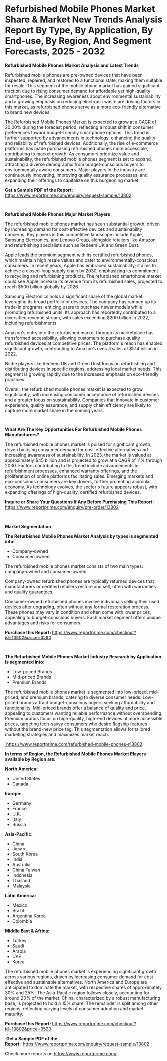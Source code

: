 <p><h1>Refurbished Mobile Phones Market Share & Market New Trends Analysis Report By Type, By Application, By End-use, By Region, And Segment Forecasts, 2025 - 2032</h1></p><p><strong>Refurbished Mobile Phones Market Analysis and Latest Trends</strong></p>
<p><p>Refurbished mobile phones are pre-owned devices that have been inspected, repaired, and restored to a functional state, making them suitable for resale. This segment of the mobile phone market has gained significant traction due to rising consumer demand for affordable yet high-quality smartphones. The increasing awareness about environmental sustainability and a growing emphasis on reducing electronic waste are driving factors in this market, as refurbished phones serve as a more eco-friendly alternative to brand new devices.</p><p>The Refurbished Mobile Phones Market is expected to grow at a CAGR of 20.00% during the forecast period, reflecting a robust shift in consumer preferences toward budget-friendly smartphone options. This trend is further supported by advancements in technology, enhancing the quality and reliability of refurbished devices. Additionally, the rise of e-commerce platforms has made purchasing refurbished phones more accessible, contributing to market growth. As consumers prioritize value and sustainability, the refurbished mobile phones segment is set to expand, attracting a diverse demographic from budget-conscious buyers to environmentally aware consumers. Major players in the industry are continuously innovating, improving quality assurance processes, and expanding their offerings to capitalize on this burgeoning market.</p></p>
<p><strong>Get a Sample PDF of the Report:&nbsp;</strong> <a href="https://www.reportprime.com/enquiry/request-sample/13802?utm_campaign=2749&utm_medium=2&utm_source=Github&utm_content=ia&utm_term=20032025&utm_id=refurbished-mobile-phones">https://www.reportprime.com/enquiry/request-sample/13802</a></p>
<p>&nbsp;</p>
<p><strong>Refurbished Mobile Phones Major Market Players</strong></p>
<p><p>The refurbished mobile phones market has seen substantial growth, driven by increasing demand for cost-effective devices and sustainability concerns. Key players in this competitive landscape include Apple, Samsung Electronics, and Lenovo Group, alongside retailers like Amazon and refurbishing specialists such as Redeem UK and Green Dust.</p><p>Apple leads the premium segment with its certified refurbished phones, which maintain high resale values and cater to environmentally-conscious consumers. In recent years, Apple has embraced sustainability; it aims to achieve a closed-loop supply chain by 2030, emphasizing its commitment to recycling and refurbishing products. The refurbished smartphone market could see Apple increase its revenue from its refurbished sales, projected to reach $500 billion globally by 2026.</p><p>Samsung Electronics holds a significant share of the global market, leveraging its broad portfolio of devices. The company has ramped up its trade-in programs, enticing users to purchase newer models while promoting refurbished units. Its approach has reportedly contributed to a diversified revenue stream, with sales exceeding $200 billion in 2022, including refurbishments.</p><p>Amazon's entry into the refurbished market through its marketplace has transformed accessibility, allowing customers to purchase quality refurbished devices at competitive prices. The platform's reach has enabled significant growth, contributing to Amazon’s overall sales of $514 billion in 2022. </p><p>Niche players like Redeem UK and Green Dust focus on refurbishing and distributing devices in specific regions, addressing local market needs. This segment is growing rapidly due to the increased emphasis on eco-friendly practices. </p><p>Overall, the refurbished mobile phones market is expected to grow significantly, with increasing consumer acceptance of refurbished devices and a greater focus on sustainability. Companies that innovate in customer experience, quality assurance, and supply chain efficiency are likely to capture more market share in the coming years.</p></p>
<p>&nbsp;</p>
<p><strong>What Are The Key Opportunities For Refurbished Mobile Phones Manufacturers?</strong></p>
<p><p>The refurbished mobile phones market is poised for significant growth, driven by rising consumer demand for cost-effective alternatives and increasing awareness of sustainability. In 2023, the market is valued at approximately $45 billion and is projected to grow at a CAGR of 11% through 2030. Factors contributing to this trend include advancements in refurbishment processes, enhanced warranty offerings, and the proliferation of online platforms facilitating sales. Emerging markets and eco-conscious consumers are key drivers, further promoting a circular economy. As technology evolves, the sector's future appears robust, with expanding offerings of high-quality, certified refurbished devices.</p></p>
<p><strong>Inquire or Share Your Questions If Any Before Purchasing This Report:</strong> <a href="https://www.reportprime.com/enquiry/pre-order/13802?utm_campaign=2749&utm_medium=2&utm_source=Github&utm_content=ia&utm_term=20032025&utm_id=refurbished-mobile-phones">https://www.reportprime.com/enquiry/pre-order/13802</a></p>
<p>&nbsp;</p>
<p><strong>Market Segmentation</strong></p>
<p><strong>The Refurbished Mobile Phones Market Analysis by types is segmented into:</strong></p>
<p><ul><li>Company-owned</li><li>Consumer-owned</li></ul></p>
<p><p>The refurbished mobile phones market consists of two main types: company-owned and consumer-owned. </p><p>Company-owned refurbished phones are typically returned devices that manufacturers or certified retailers restore and sell, often with warranties and quality guarantees. </p><p>Consumer-owned refurbished phones involve individuals selling their used devices after upgrading, often without any formal restoration process. These phones may vary in condition and often come with lower prices, appealing to budget-conscious buyers. Each market segment offers unique advantages and risks for consumers.</p></p>
<p><strong>Purchase this Report:&nbsp;</strong><a href="https://www.reportprime.com/checkout?id=13802&price=3590&utm_campaign=2749&utm_medium=2&utm_source=Github&utm_content=ia&utm_term=20032025&utm_id=refurbished-mobile-phones">https://www.reportprime.com/checkout?id=13802&price=3590</a></p>
<p>&nbsp;</p>
<p><strong>The Refurbished Mobile Phones Market Industry Research by Application is segmented into:</strong></p>
<p><ul><li>Low-priced Brands</li><li>Mid-priced Brands</li><li>Premium Brands</li></ul></p>
<p><p>The refurbished mobile phones market is segmented into low-priced, mid-priced, and premium brands, catering to diverse consumer needs. Low-priced brands attract budget-conscious buyers seeking affordability and functionality. Mid-priced brands offer a balance of quality and price, appealing to customers wanting reliable performance without overspending. Premium brands focus on high-quality, high-end devices at more accessible prices, targeting tech-savvy consumers who desire flagship features without the brand-new price tag. This segmentation allows for tailored marketing strategies and maximizes market reach.</p></p>
<p><a href="https://www.reportprime.com/refurbished-mobile-phones-r13802?utm_campaign=2749&utm_medium=2&utm_source=Github&utm_content=ia&utm_term=20032025&utm_id=refurbished-mobile-phones">&nbsp;https://www.reportprime.com/refurbished-mobile-phones-r13802</a></p>
<p><strong>In terms of Region, the Refurbished Mobile Phones Market Players available by Region are:</strong></p>
<p>
    <p> <strong> North America: </strong>
        <ul>
            <li>United States</li>
            <li>Canada</li>
        </ul>
        </p> 
    <p> <strong> Europe: </strong>
        <ul>
            <li>Germany</li>
            <li>France</li>
            <li>U.K.</li>
            <li>Italy</li>
            <li>Russia</li>
        </ul>
        </p> 
    <p> <strong> Asia-Pacific: </strong>
        <ul>
            <li>China</li>
            <li>Japan</li>
            <li>South Korea</li>
            <li>India</li>
            <li>Australia</li>
            <li>China Taiwan</li>
            <li>Indonesia</li>
            <li>Thailand</li>
            <li>Malaysia</li>
        </ul>
        </p> 
    <p> <strong> Latin America: </strong>
        <ul>
            <li>Mexico</li>
            <li>Brazil</li>
            <li>Argentina Korea</li>
            <li>Colombia</li>
        </ul>
        </p> 
    <p> <strong> Middle East & Africa: </strong>
        <ul>
            <li>Turkey</li>
            <li>Saudi</li>
            <li>Arabia</li>
            <li>UAE</li>
            <li>Korea</li>
        </ul>
    </p>
    </p>
<p><p>The refurbished mobile phones market is experiencing significant growth across various regions, driven by increasing consumer demand for cost-effective and sustainable alternatives. North America and Europe are anticipated to dominate the market, with respective shares of approximately 30% and 25%. The Asia-Pacific region follows closely, accounting for around 20% of the market. China, characterized by a robust manufacturing base, is projected to hold a 15% share. The remainder is split among other regions, reflecting varying levels of consumer adoption and market maturity.</p></p>
<p><strong>Purchase this Report: </strong><a href="https://www.reportprime.com/checkout?id=13802&price=3590&utm_campaign=2749&utm_medium=2&utm_source=Github&utm_content=ia&utm_term=20032025&utm_id=refurbished-mobile-phones">https://www.reportprime.com/checkout?id=13802&price=3590</a></p>
<p>&nbsp;<strong>Get a Sample PDF of the Report:&nbsp;&nbsp;</strong><a href="https://www.reportprime.com/enquiry/request-sample/13802?utm_campaign=2749&utm_medium=2&utm_source=Github&utm_content=ia&utm_term=20032025&utm_id=refurbished-mobile-phones">https://www.reportprime.com/enquiry/request-sample/13802</a></p>
<p><strong></strong></p>
<p>Check more reports on <a href="https://www.reportprime.com/?utm_campaign=2749&utm_medium=2&utm_source=Github&utm_content=ia&utm_term=20032025&utm_id=refurbished-mobile-phones">https://www.reportprime.com/</a></p>